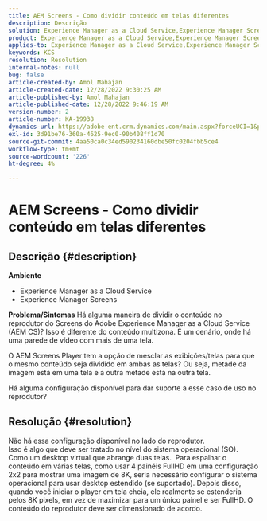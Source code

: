 ```yaml
---
title: AEM Screens - Como dividir conteúdo em telas diferentes
description: Descrição
solution: Experience Manager as a Cloud Service,Experience Manager Screens
product: Experience Manager as a Cloud Service,Experience Manager Screens
applies-to: Experience Manager as a Cloud Service,Experience Manager Screens
keywords: KCS
resolution: Resolution
internal-notes: null
bug: false
article-created-by: Amol Mahajan
article-created-date: 12/28/2022 9:30:25 AM
article-published-by: Amol Mahajan
article-published-date: 12/28/2022 9:46:19 AM
version-number: 2
article-number: KA-19938
dynamics-url: https://adobe-ent.crm.dynamics.com/main.aspx?forceUCI=1&pagetype=entityrecord&etn=knowledgearticle&id=06a9f43e-9286-ed11-81ac-6045bd006e5a
exl-id: 3d91be76-360a-4625-9ec0-90b408ff1d70
source-git-commit: 4aa50ca0c34ed590234160dbe50fc0204fbb5ce4
workflow-type: tm+mt
source-wordcount: '226'
ht-degree: 4%

---
```


# AEM Screens - Como dividir conteúdo em telas diferentes

## Descrição {#description}

<b>Ambiente</b>
- Experience Manager as a Cloud Service
- Experience Manager Screens



<b>Problema/Sintomas</b>
Há alguma maneira de dividir o conteúdo no reprodutor do Screens do Adobe Experience Manager as a Cloud Service (AEM CS)? Isso é diferente do conteúdo multizona. É um cenário, onde há uma parede de vídeo com mais de uma tela.

O AEM Screens Player tem a opção de mesclar as exibições/telas para que o mesmo conteúdo seja dividido em ambas as telas? Ou seja, metade da imagem está em uma tela e a outra metade está na outra tela.

Há alguma configuração disponível para dar suporte a esse caso de uso no reprodutor?


## Resolução {#resolution}

Não há essa configuração disponível no lado do reprodutor.<br>
Isso é algo que deve ser tratado no nível do sistema operacional (SO). Como um desktop virtual que abrange duas telas. 
Para espalhar o conteúdo em várias telas, como usar 4 painéis FullHD em uma configuração 2x2 para mostrar uma imagem de 8K, seria necessário configurar o sistema operacional para usar desktop estendido (se suportado). Depois disso, quando você iniciar o player em tela cheia, ele realmente se estenderia pelos 8K pixels, em vez de maximizar para um único painel e ser FullHD. O conteúdo do reprodutor deve ser dimensionado de acordo.
